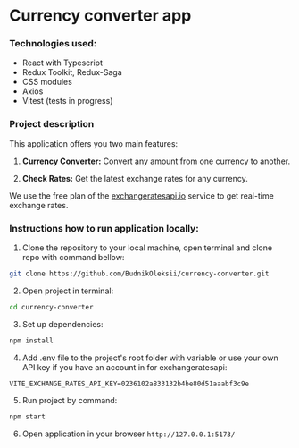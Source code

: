 # Currency converter app

### Technologies used:
- React with Typescript
- Redux Toolkit, Redux-Saga
- CSS modules
- Axios
- Vitest (tests in progress)

### Project description
This application offers you two main features:

1. **Currency Converter:** Convert any amount from one currency to another.

2. **Check Rates:** Get the latest exchange rates for any currency.

We use the free plan of the [exchangeratesapi.io](https://exchangeratesapi.io/) service to get real-time exchange rates.

### Instructions how to run application locally:
1. Clone the repository to your local machine, open terminal and clone repo with command bellow:
```bash 
git clone https://github.com/BudnikOleksii/currency-converter.git
```
2. Open project in terminal:
```bash 
cd currency-converter
```
3. Set up dependencies:
```bash 
npm install
```
4. Add .env file to the project's root folder with variable or use your own API key if you have an account in for exchangeratesapi:
``` 
VITE_EXCHANGE_RATES_API_KEY=0236102a833132b4be80d51aaabf3c9e
```
5. Run project by command:
```bash 
npm start
```
6. Open application in your browser `http://127.0.0.1:5173/`
